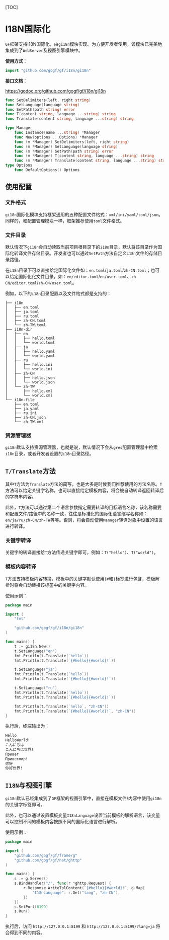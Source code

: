 [TOC]


# I18N国际化

`GF`框架支持I18N国际化，由`gi18n`模块实现。为方便开发者使用，该模块已完美地集成到了`WebServer`及视图引擎模块中。

**使用方式**：
```go
import "github.com/gogf/gf/i18n/gi18n"
```

**接口文档**：

https://godoc.org/github.com/gogf/gf/i18n/gi18n

```go
func SetDelimiters(left, right string)
func SetLanguage(language string)
func SetPath(path string) error
func T(content string, language ...string) string
func Translate(content string, language ...string) string

type Manager
    func Instance(name ...string) *Manager
    func New(options ...Options) *Manager
    func (m *Manager) SetDelimiters(left, right string)
    func (m *Manager) SetLanguage(language string)
    func (m *Manager) SetPath(path string) error
    func (m *Manager) T(content string, language ...string) string
    func (m *Manager) Translate(content string, language ...string) string
type Options
    func DefaultOptions() Options
```

## 使用配置

### 文件格式
`gi18n`国际化模块支持框架通用的五种配置文件格式：`xml/ini/yaml/toml/json`。同样的，和配置管理模块一样，框架推荐使用`toml`文件格式。

### 文件目录
默认情况下`gi18n`会自动读取当前项目根目录下的`i18n`目录，默认将该目录作为国际化转译文件存储目录。开发者也可以通过`SetPath`方法自定义`i18n`文件的存储目录路径。

在`i18n`目录下可以直接给定国际化文件如：`en.toml`/`ja.toml`/`zh-CN.toml`；也可以给定国际化化文件目录，如：`en/editor.toml`/`en/user.toml`、`zh-CN/editor.toml`/`zh-CN/user.toml`。

例如，以下的`i18n`目录配置以及文件格式都是支持的：
```
├── i18n
│   ├── en.toml
│   ├── ja.toml
│   ├── ru.toml
│   ├── zh-CN.toml
│   └── zh-TW.toml
├── i18n-dir
│   ├── en
│   │   ├── hello.toml
│   │   └── world.toml
│   ├── ja
│   │   ├── hello.yaml
│   │   └── world.yaml
│   ├── ru
│   │   ├── hello.ini
│   │   └── world.ini
│   ├── zh-CN
│   │   ├── hello.json
│   │   └── world.json
│   └── zh-TW
│       ├── hello.xml
│       └── world.xml
└── i18n-file
    ├── en.toml
    ├── ja.yaml
    ├── ru.ini
    ├── zh-CN.json
    └── zh-TW.xml
```

### 资源管理器
`gi18n`默认支持资源管理器，也就是说，默认情况下会从`gres`配置管理器中检索`i18n`目录，或者开发者设置的`i18n`目录路径。

## `T/Translate`方法
其中`T`方法为`Translate`方法的简写，也是大多是时候我们推荐使用的方法名称。`T`方法可以给定关键字名称，也可以直接给定模板内容，将会被自动转译返回转译后的字符串内容。

此外，`T`方法可以通过第二个语言参数指定需要转译的目标语言名称，该名称需要和配置文件/路径中的名称一致，往往是标准化的国际化语言缩写名称如：`en/ja/ru/zh-CN/zh-TW`等等。否则，将会自动使用`Manager`转译对象中设置的语言进行转译。

### 关键字转译

关键字的转译直接给`T`方法传递关键字即可，例如：`T("hello")`、`T("world")`。

### 模板内容转译

`T`方法支持模板内容转换，模板中的关键字默认使用`{#`和`}`标签进行包含，模板解析时将会自动替换该标签中的关键字内容。

使用示例：
```go
package main

import (
	"fmt"

	"github.com/gogf/gf/i18n/gi18n"
)

func main() {
	t := gi18n.New()
	t.SetLanguage("en")
	fmt.Println(t.Translate(`hello`))
	fmt.Println(t.Translate(`{#hello}{#world}!`))

	t.SetLanguage("ja")
	fmt.Println(t.Translate(`hello`))
	fmt.Println(t.Translate(`{#hello}{#world}!`))

	t.SetLanguage("ru")
	fmt.Println(t.Translate(`hello`))
	fmt.Println(t.Translate(`{#hello}{#world}!`))

	fmt.Println(t.Translate(`hello`, "zh-CN"))
	fmt.Println(t.Translate(`{#hello}{#world}!`, "zh-CN"))
}
```
执行后，终端输出为：
```html
Hello
HelloWorld!
こんにちは
こんにちは世界!
Привет
Приветмир!
你好
你好世界!
```

## `I18N`与视图引擎

`gi18n`默认已经集成到了`GF`框架的视图引擎中，直接在模板文件/内容中使用`gi18n`的关键字标签即可。

此外，也可以通过设置模板变量`I18nLanguage`设置当前模板的解析语言，该变量可以控制不同的模板内容按照不同的国际化语言进行解析。

使用示例：
```go
package main

import (
	"github.com/gogf/gf/frame/g"
	"github.com/gogf/gf/net/ghttp"
)

func main() {
	s := g.Server()
	s.BindHandler("/", func(r *ghttp.Request) {
		r.Response.WriteTplContent(`{#hello}{#world}!`, g.Map{
			"I18nLanguage": r.Get("lang", "zh-CN"),
		})
	})
	s.SetPort(8199)
	s.Run()
}
```
执行后，访问 `http://127.0.0.1:8199` 和 `http://127.0.0.1:8199/?lang=ja` 将会得到不同的内容。


